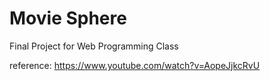 # Movie Sphere
Final Project for Web Programming Class

reference: https://www.youtube.com/watch?v=AopeJjkcRvU